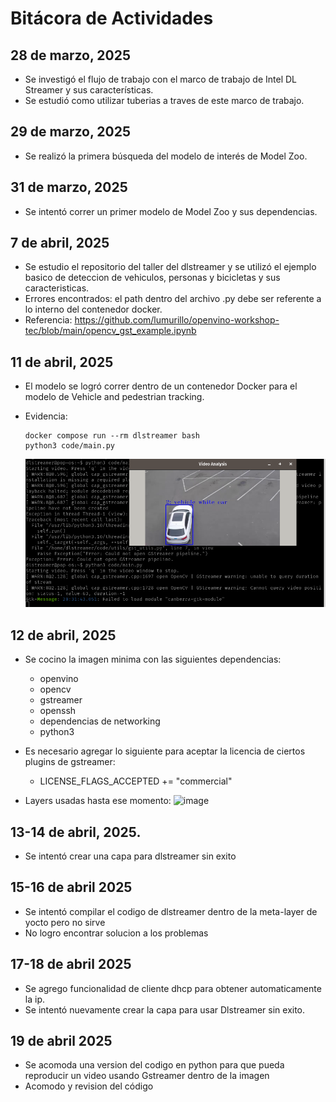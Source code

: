 # Bitácora de Actividades

## 28 de marzo, 2025
* Se investigó el flujo de trabajo con el marco de trabajo de Intel DL Streamer y sus características.
* Se estudió como utilizar tuberias a traves de este marco de trabajo.

## 29 de marzo, 2025
* Se realizó la primera búsqueda del modelo de interés de Model Zoo.

## 31 de marzo, 2025
* Se intentó correr un primer modelo de Model Zoo y sus dependencias.

## 7 de abril, 2025
* Se estudio el repositorio del taller del dlstreamer y se utilizó el ejemplo basico de deteccion de vehiculos, personas y bicicletas y sus caracteristicas.
* Errores encontrados: el path dentro del archivo .py debe ser referente a lo interno del contenedor docker.
* Referencia: https://github.com/lumurillo/openvino-workshop-tec/blob/main/opencv_gst_example.ipynb

## 11 de abril, 2025
* El modelo se logró correr dentro de un contenedor Docker para el modelo de Vehicle and pedestrian tracking.
* Evidencia:
  ```
  docker compose run --rm dlstreamer bash
  python3 code/main.py
  ```

  ![image](./figuras/program_test.png)

## 12 de abril, 2025

- Se cocino la imagen minima con las siguientes dependencias:
  - openvino
  - opencv
  - gstreamer
  - openssh
  - dependencias de networking
  - python3

- Es necesario agregar lo siguiente para aceptar la licencia de ciertos plugins de gstreamer:
  - LICENSE_FLAGS_ACCEPTED += "commercial"

- Layers usadas hasta ese momento:
![image](./figuras/layers_1) 


## 13-14 de abril, 2025. 

- Se intentó crear una capa para dlstreamer sin exito

## 15-16 de abril 2025

- Se intentó compilar el codigo de dlstreamer dentro de la meta-layer de yocto pero no sirve
- No logro encontrar solucion a los problemas

## 17-18 de abril 2025

- Se agrego funcionalidad de cliente dhcp para obtener automaticamente la ip.
- Se intentó nuevamente crear la capa para usar Dlstreamer sin exito.

## 19 de abril 2025

- Se acomoda una version del codigo en python para que pueda reproducir un video usando Gstreamer dentro de la imagen
- Acomodo y revision del código